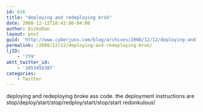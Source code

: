 ```yaml
---
id: 616
title: "deploying and redeploying brok"
date: 2008-12-12T10:43:00-04:00
author: DizkoDan
layout: post
guid: 'http://www.cyberjunx.com/blog/archives/2008/12/12/deploying-and-redeploying-brok/'
permalink: /2008/12/12/deploying-and-redeploying-brok/
ljID:
    - '779'
aktt_twitter_id:
    - '1053455387'
categories:
    - Twitter
---
```


deploying and redeploying broke ass code. the deployment instructions are stop/deploy/start/stop/redploy/start/stop/start redonkulous!